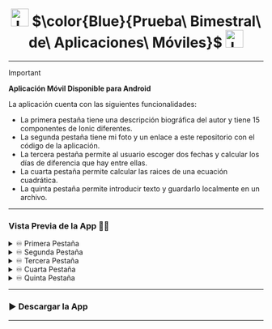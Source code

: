 <h1 align="center">
  <img height="35px" src="https://cdn.iconscout.com/icon/free/png-256/free-ionic-logo-icon-download-in-svg-png-gif-file-formats--technology-social-media-company-vol-1-pack-logos-icons-3029993.png" alt="Logo">
  $\color{Blue}{Prueba\ Bimestral\ de\ Aplicaciones\ Móviles}$
  <img height="35px" src="https://cdn.iconscout.com/icon/free/png-256/free-ionic-logo-icon-download-in-svg-png-gif-file-formats--technology-social-media-company-vol-1-pack-logos-icons-3029993.png" alt="Logo">
</h1>

---

> [!IMPORTANT]
> **Aplicación Móvil Disponible para Android**
>
> La aplicación cuenta con las siguientes funcionalidades:
> - La primera pestaña tiene una descripción biográfica del autor y tiene 15 componentes de Ionic diferentes.
> - La segunda pestaña tiene mi foto y un enlace a este repositorio con el código de la aplicación.
> - La tercera pestaña permite al usuario escoger dos fechas y calcular los días de diferencia que hay entre ellas.
> - La cuarta pestaña permite calcular las raices de una ecuación cuadrática.
> - La quinta pestaña permite introducir texto y guardarlo localmente en un archivo.

---

### Vista Previa de la App 📲🤳

<details>
  <summary>♾️ Primera Pestaña</summary>
  <img src="">
</details>
<details>
  <summary>♾️ Segunda Pestaña</summary>
  <img src="">
</details>
<details>
  <summary>♾️ Tercera Pestaña</summary>
  <img src="">
</details>
<details>
  <summary>♾️ Cuarta Pestaña</summary>
  <img src="">
</details>
<details>
  <summary>♾️ Quinta Pestaña</summary>
  <img src="">
</details>

---

<h3 id="deploy">▶️ Descargar la App </h3>

---
